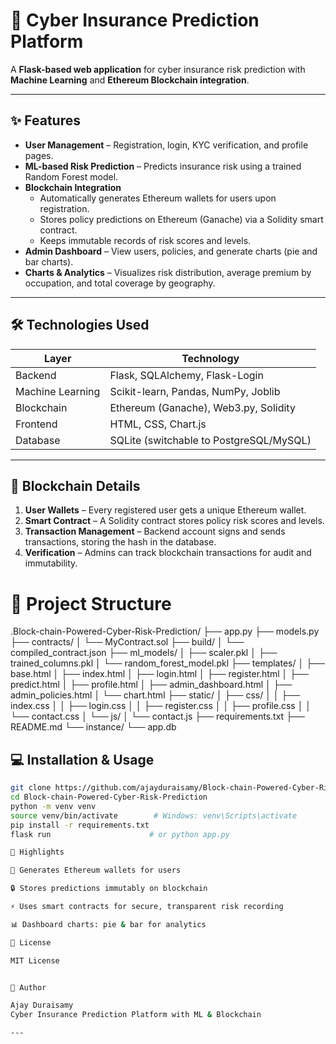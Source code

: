 # 🚀 Cyber Insurance Prediction Platform

A **Flask-based web application** for cyber insurance risk prediction with **Machine Learning** and **Ethereum Blockchain integration**.

---

## ✨ Features

- **User Management** – Registration, login, KYC verification, and profile pages.
- **ML-based Risk Prediction** – Predicts insurance risk using a trained Random Forest model.
- **Blockchain Integration**  
  - Automatically generates Ethereum wallets for users upon registration.  
  - Stores policy predictions on Ethereum (Ganache) via a Solidity smart contract.  
  - Keeps immutable records of risk scores and levels.
- **Admin Dashboard** – View users, policies, and generate charts (pie and bar charts).
- **Charts & Analytics** – Visualizes risk distribution, average premium by occupation, and total coverage by geography.

---

## 🛠 Technologies Used

| Layer          | Technology |
|----------------|------------|
| Backend        | Flask, SQLAlchemy, Flask-Login |
| Machine Learning | Scikit-learn, Pandas, NumPy, Joblib |
| Blockchain     | Ethereum (Ganache), Web3.py, Solidity |
| Frontend       | HTML, CSS, Chart.js |
| Database       | SQLite (switchable to PostgreSQL/MySQL) |

---

## 🔗 Blockchain Details

1. **User Wallets** – Every registered user gets a unique Ethereum wallet.  
2. **Smart Contract** – A Solidity contract stores policy risk scores and levels.  
3. **Transaction Management** – Backend account signs and sends transactions, storing the hash in the database.  
4. **Verification** – Admins can track blockchain transactions for audit and immutability.

# 📂 Project Structure


.Block-chain-Powered-Cyber-Risk-Prediction/
├── app.py
├── models.py
├── contracts/
│ └── MyContract.sol
├── build/
│ └── compiled_contract.json
├── ml_models/
│ ├── scaler.pkl
│ ├── trained_columns.pkl
│ └── random_forest_model.pkl
├── templates/
│ ├── base.html
│ ├── index.html
│ ├── login.html
│ ├── register.html
│ ├── predict.html
│ ├── profile.html
│ ├── admin_dashboard.html
│ ├── admin_policies.html
│ └── chart.html
├── static/
│ ├── css/
│ │ ├── index.css
│ │ ├── login.css
│ │ ├── register.css
│ │ ├── profile.css
│ │ └── contact.css
│ └── js/
│ └── contact.js
├── requirements.txt
├── README.md
└── instance/
└── app.db

## 💻 Installation & Usage

```bash
git clone https://github.com/ajayduraisamy/Block-chain-Powered-Cyber-Risk-Prediction.git
cd Block-chain-Powered-Cyber-Risk-Prediction
python -m venv venv
source venv/bin/activate        # Windows: venv\Scripts\activate
pip install -r requirements.txt
flask run                      # or python app.py

🔑 Highlights

💼 Generates Ethereum wallets for users

🔒 Stores predictions immutably on blockchain

⚡ Uses smart contracts for secure, transparent risk recording

📊 Dashboard charts: pie & bar for analytics

📜 License

MIT License


👤 Author

Ajay Duraisamy
Cyber Insurance Prediction Platform with ML & Blockchain

---


 


